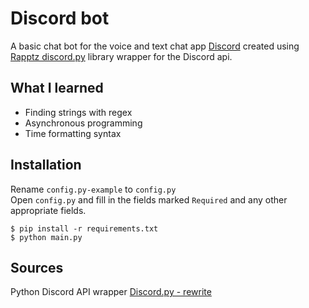 # Discord bot
A basic chat bot for the voice and text chat app [Discord](https://discordapp.com/) created using [Rapptz discord.py](https://github.com/Rapptz/discord.py) library wrapper for the Discord api.

## What I learned
* Finding strings with regex
* Asynchronous programming
* Time formatting syntax

## Installation
Rename `config.py-example` to `config.py`\
Open `config.py` and fill in the fields marked `Required` and any other appropriate fields.
```
$ pip install -r requirements.txt
$ python main.py
 ```
 
## Sources
Python Discord API wrapper [Discord.py - rewrite](https://github.com/Rapptz/discord.py)